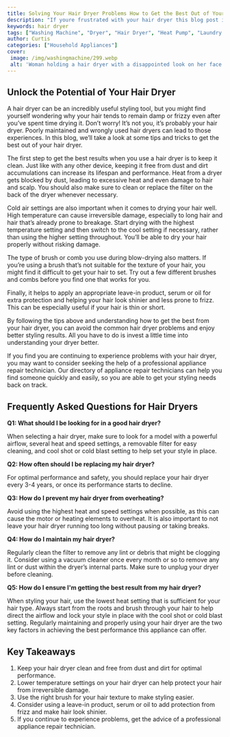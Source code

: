 ```yaml
---
title: Solving Your Hair Dryer Problems How to Get the Best Out of Your Hair Dryer
description: "If youre frustrated with your hair dryer this blog post is here to help Learn how to get the most out of your hair dryer with expert tips and advice"
keywords: hair dryer
tags: ["Washing Machine", "Dryer", "Hair Dryer", "Heat Pump", "Laundry Appliances"]
author: Curtis
categories: ["Household Appliances"]
cover: 
 image: /img/washingmachine/299.webp
 alt: 'Woman holding a hair dryer with a disappointed look on her face illustrating problems with hair dryers'
---
```

## Unlock the Potential of Your Hair Dryer 

A hair dryer can be an incredibly useful styling tool, but you might find yourself wondering why your hair tends to remain damp or frizzy even after you’ve spent time drying it. Don’t worry! It’s not you, it’s probably your hair dryer. Poorly maintained and wrongly used hair dryers can lead to those experiences. In this blog, we’ll take a look at some tips and tricks to get the best out of your hair dryer. 

The first step to get the best results when you use a hair dryer is to keep it clean. Just like with any other device, keeping it free from dust and dirt accumulations can increase its lifespan and performance. Heat from a dryer gets blocked by dust, leading to excessive heat and even damage to hair and scalp. You should also make sure to clean or replace the filter on the back of the dryer whenever necessary. 

Cold air settings are also important when it comes to drying your hair well. High temperature can cause irreversible damage, especially to long hair and hair that’s already prone to breakage. Start drying with the highest temperature setting and then switch to the cool setting if necessary, rather than using the higher setting throughout. You’ll be able to dry your hair properly without risking damage.

The type of brush or comb you use during blow-drying also matters. If you’re using a brush that’s not suitable for the texture of your hair, you might find it difficult to get your hair to set. Try out a few different brushes and combs before you find one that works for you.

Finally, it helps to apply an appropriate leave-in product, serum or oil for extra protection and helping your hair look shinier and less prone to frizz. This can be especially useful if your hair is thin or short.

By following the tips above and understanding how to get the best from your hair dryer, you can avoid the common hair dryer problems and enjoy better styling results. All you have to do is invest a little time into understanding your dryer better. 

If you find you are continuing to experience problems with your hair dryer, you may want to consider seeking the help of a professional appliance repair technician. Our directory of appliance repair technicians can help you find someone quickly and easily, so you are able to get your styling needs back on track.

## Frequently Asked Questions for Hair Dryers

**Q1: What should I be looking for in a good hair dryer?**

When selecting a hair dryer, make sure to look for a model with a powerful airflow, several heat and speed settings, a removable filter for easy cleaning, and cool shot or cold blast setting to help set your style in place.

**Q2: How often should I be replacing my hair dryer?**

For optimal performance and safety, you should replace your hair dryer every 3-4 years, or once its performance starts to decline.

**Q3: How do I prevent my hair dryer from overheating?**

Avoid using the highest heat and speed settings when possible, as this can cause the motor or heating elements to overheat. It is also important to not leave your hair dryer running too long without pausing or taking breaks.

**Q4: How do I maintain my hair dryer?**

Regularly clean the filter to remove any lint or debris that might be clogging it. Consider using a vacuum cleaner once every month or so to remove any lint or dust within the dryer’s internal parts. Make sure to unplug your dryer before cleaning.

**Q5: How do I ensure I'm getting the best result from my hair dryer?**

When styling your hair, use the lowest heat setting that is sufficient for your hair type. Always start from the roots and brush through your hair to help direct the airflow and lock your style in place with the cool shot or cold blast setting. Regularly maintaining and properly using your hair dryer are the two key factors in achieving the best performance this appliance can offer.

## Key Takeaways 

1. Keep your hair dryer clean and free from dust and dirt for optimal performance. 
2. Lower temperature settings on your hair dryer can help protect your hair from irreversible damage. 
3. Use the right brush for your hair texture to make styling easier. 
4. Consider using a leave-in product, serum or oil to add protection from frizz and make hair look shinier. 
5. If you continue to experience problems, get the advice of a professional appliance repair technician.
